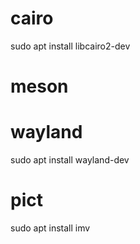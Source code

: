 # cairo
sudo apt install libcairo2-dev

# meson

# wayland
sudo apt install wayland-dev

# pict
sudo apt install imv
